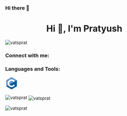 ### Hi there 👋

<!--
**vatsprat/vatsprat** is a ✨ _special_ ✨ repository because its `README.md` (this file) appears on your GitHub profile.

Here are some ideas to get you started:

- 🔭 I’m currently working on ...
- 🌱 I’m currently learning ...
- 👯 I’m looking to collaborate on ...
- 🤔 I’m looking for help with ...
- 💬 Ask me about ...
- 📫 How to reach me: ...
- 😄 Pronouns: ...
- ⚡ Fun fact: ...
-->

<h1 align="center">Hi 👋, I'm Pratyush</h1>

<p align="left"> <img src="https://komarev.com/ghpvc/?username=vatsprat&label=Profile%20views&color=0e75b6&style=flat" alt="vatsprat" /> </p>

<h3 align="left">Connect with me:</h3>
<p align="left">
</p>

<h3 align="left">Languages and Tools:</h3>
<p align="left"> <a href="https://www.cprogramming.com/" target="_blank" rel="noreferrer"> <img src="https://raw.githubusercontent.com/devicons/devicon/master/icons/c/c-original.svg" alt="c" width="40" height="40"/> </a> </p>

<p><img align="left" src="https://github-readme-stats.vercel.app/api/top-langs?username=vatsprat&show_icons=true&locale=en&layout=compact" alt="vatsprat" /></p>

<p>&nbsp;<img align="center" src="https://github-readme-stats.vercel.app/api?username=vatsprat&show_icons=true&locale=en" alt="vatsprat" /></p>

<p><img align="center" src="https://github-readme-streak-stats.herokuapp.com/?user=vatsprat&" alt="vatsprat" /></p>


